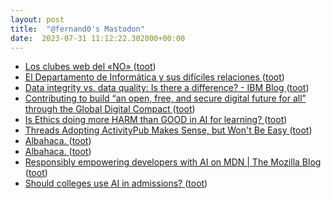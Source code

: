 ```yaml
---
layout: post
title:  "@fernand0's Mastodon"
date:  2023-07-31 11:12:22.302000+00:00
---
```

*  [Los clubes web del «NO» ](https://www.microsiervos.com/archivo/internet/clubes-web-no.htm) ([toot](https://mastodon.social/@fernand0/110808396090671977))
*  [El Departamento de Informática y sus difíciles relaciones ](https://changlonet.com/blog/el-departamento-de-informatica-y-sus-dificiles-relaciones) ([toot](https://mastodon.social/@fernand0/110808255368071827))
*  [Data integrity vs. data quality: Is there a difference? - IBM Blog ](https://www.ibm.com/blog/data-integrity-vs-data-quality-is-there-a-difference) ([toot](https://mastodon.social/@fernand0/110808020893118407))
*  [Contributing to build “an open, free, and secure digital future for all” through the Global Digital Compact ](https://diff.wikimedia.org/2023/07/17/contributing-to-build-an-open-free-and-secure-digital-future-for-all-through-the-global-digital-compact) ([toot](https://mastodon.social/@fernand0/110807819472206342))
*  [Is Ethics doing more HARM than GOOD in AI for learning? ](http://donaldclarkplanb.blogspot.com/2023/07/ethics-ai-and-moral-high-horses-6.htm) ([toot](https://mastodon.social/@fernand0/110807449549317998))
*  [Threads Adopting ActivityPub Makes Sense, but Won't Be Easy ](https://thenewstack.io/threads-adopting-activitypub-makes-sense-but-wont-be-easy) ([toot](https://mastodon.social/@fernand0/110804288609228048))
*  [Albahaca. ](https://avecesunafoto.wordpress.com/2023/07/30/albahaca-6) ([toot](https://mastodon.social/@fernand0/110804275848036698))
*  [Albahaca. ](https://avecesunafoto.wordpress.com/2023/07/30/albahaca-6) ([toot](https://mastodon.social/@fernand0/110804230794964330))
*  [Responsibly empowering developers with AI on MDN \| The Mozilla Blog ](https://blog.mozilla.org/en/products/mdn/responsibly-empowering-developers-with-ai-on-mdn) ([toot](https://mastodon.social/@fernand0/110804004593942283))
*  [Should colleges use AI in admissions? ](https://www.highereddive.com/news/ai-admissions-ethics-college-university-higher-ed/686588) ([toot](https://mastodon.social/@fernand0/110803736267247223))
